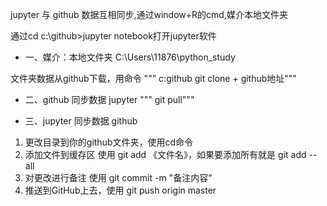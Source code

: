 jupyter 与 github 数据互相同步,通过window+R的cmd,媒介本地文件夹


通过cd c:\github>jupyter notebook打开jupyter软件

* 一、媒介：本地文件夹 C:\Users\11876\python_study

文件夹数据从github下载，用命令
""" c:github
    git clone + github地址"""

* 二、github 同步数据 jupyter
""" git pull"""

* 三、jupyter 同步数据 github
 1. 更改目录到你的github文件夹，使用cd命令
 2. 添加文件到缓存区 使用 git add 《文件名》，如果要添加所有就是 git add --all
 3. 对更改进行备注 使用 git commit -m "备注内容"
 4. 推送到GitHub上去，使用 git push origin master
